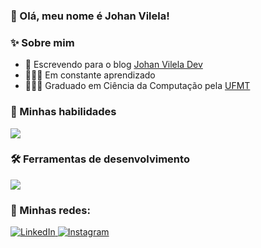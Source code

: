### 👋 Olá, meu nome é Johan Vilela!

### ✨ Sobre mim

- 📝 Escrevendo para o blog <a href="https://www.johanvilela.dev.br/">Johan Vilela Dev</a>
- 👨🏽‍💻 Em constante aprendizado
- 👨🏽‍🎓 Graduado em Ciência da Computação pela <a href="https://www.ufmt.br/">UFMT</a>

### 🚀 Minhas habilidades

<p align="left">
  <a href="https://skillicons.dev">
    <img src="https://skillicons.dev/icons?i=nextjs,react,ts,tailwind,html,css,js,nodejs,postgres,md" />
  </a>
</p>

### 🛠️ Ferramentas de desenvolvimento

<p align="left">
  <a href="https://skillicons.dev">
    <img src="https://skillicons.dev/icons?i=vscode,figma,git,github,vite,vercel,docker,prisma,postman" />
  </a>
</p>

### 📱 Minhas redes:

<p align="left">
  <a href="https://www.linkedin.com/in/johanvilela" title="LinkedIn">
    <img src="https://img.shields.io/badge/-Linkedin-0e76a8?style=flat-square&logo=Linkedin&logoColor=white&link=/" alt="LinkedIn"/>
  </a>

  <a href="https://www.instagram.com/johanvilela.dev" title="Instagram">
    <img src="https://img.shields.io/badge/-Instagram-DF0174?style=flat-square&labelColor=DF0174&logo=instagram&logoColor=white&link=" alt="Instagram"/>
  </a>
</p>
